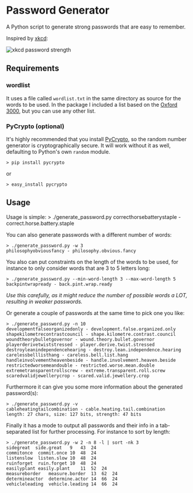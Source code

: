 Password Generator
==================

A Python script to generate strong passwords that are easy to remember.

Inspired by [xkcd](http://xkcd.com):

![xkcd password strength](http://imgs.xkcd.com/comics/password_strength.png)

## Requirements

### wordlist
It uses a file called `wordlist.txt` in the same directory as source for the 
words to be used. In the package I included a list based on the 
[Oxford 3000](http://oald8.oxfordlearnersdictionaries.com/oxford3000/), but 
you can use any other list.

### PyCrypto (optional)
It's highly recommended that you install [PyCrypto](https://www.dlitz.net/software/pycrypto/), 
so the random number generator is cryptographically secure. It will work without 
it as well, defaulting to Python's own `random` module.

    > pip install pycrypto

or

    > easy_install pycrypto

## Usage
Usage is simple:
    > ./generate_password.py
    correcthorsebatterystaple - correct.horse.battery.staple

You can also generate passwords with a different number of words:

    > ./generate_password.py -w 3
    philosophyobviousfancy - philosophy.obvious.fancy

You also can put constraints on the length of the words to be used, for instance to 
only consider words that are 3 to 5 letters long:

    > ./generate_password.py --min-word-length 3 --max-word-length 5
    backpintwrapready - back.pint.wrap.ready

_Use this carefully, as it might reduce the number of possible words a LOT, resulting in weaker passwords._

Or generate a couple of passwords at the same time to pick one you like:
    
    > ./generate_password.py -n 10
    developmentfalseorganizedonly - development.false.organized.only
    shapekilometrecontrastcouncil - shape.kilometre.contrast.council
    woundtheorybulletgovernor - wound.theory.bullet.governor
    playerderivetwiststressed - player.derive.twist.stressed
    destroyleanindependencehearing - destroy.lean.independence.hearing
    carelessbelllisthang - careless.bell.list.hang
    handleinvolvementheavenbeside - handle.involvement.heaven.beside
    restrictedworsemeandouble - restricted.worse.mean.double
    extremetransparentrollscrew - extreme.transparent.roll.screw
    scaredvalidjewellerycrop - scared.valid.jewellery.crop

Furthermore it can give you some more information about the generated password(s):
    
    > ./generate_password.py -v
    cableheatingtailcombination - cable.heating.tail.combination
    length: 27 chars, size: 127 bits, strength: 47 bits

Finally it has a mode to output all passwords and their info in a tab-separated list for 
further processing. For instance to sort by length:
    
    > ./generate_password.py -w 2 -n 8 -l | sort -nk 3
    sidegreat  side.great	9	43	24
    commitonce	commit.once	10	48	24
    listenslow	listen.slow	10	48	24
    ruinforget	ruin.forget	10	48	24
    easilyplant	easily.plant	11	52	24
    measureborder	measure.border	13	62	24
    determineactor	determine.actor	14	66	24
    vehicleleading	vehicle.leading	14	66	24
